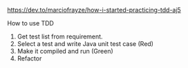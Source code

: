 https://dev.to/marciofrayze/how-i-started-practicing-tdd-aj5

How to use TDD
1. Get test list from requirement.
2. Select a test and write Java unit test case (Red)
3. Make it compiled and run (Green)
4. Refactor
